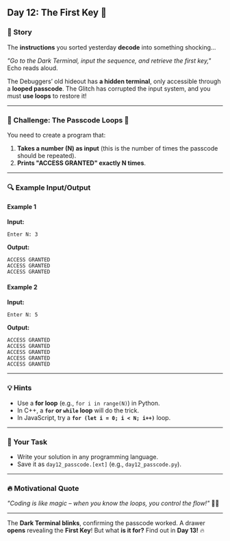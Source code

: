 ## **Day 12: The First Key 🔑**  

### **📜 Story**  
The **instructions** you sorted yesterday **decode** into something shocking...  

*"Go to the Dark Terminal, input the sequence, and retrieve the first key,"* Echo reads aloud.  

The Debuggers’ old hideout has **a hidden terminal**, only accessible through a **looped passcode**. The Glitch has corrupted the input system, and you must **use loops** to restore it!  

---

### **🎯 Challenge: The Passcode Loops 🔁**  
You need to create a program that:  
1. **Takes a number (N) as input** (this is the number of times the passcode should be repeated).  
2. **Prints "ACCESS GRANTED" exactly N times**.  

---

### **🔍 Example Input/Output**  

#### **Example 1**  
**Input:**  
```
Enter N: 3
```  
**Output:**  
```
ACCESS GRANTED
ACCESS GRANTED
ACCESS GRANTED
```  

#### **Example 2**  
**Input:**  
```
Enter N: 5
```  
**Output:**  
```
ACCESS GRANTED
ACCESS GRANTED
ACCESS GRANTED
ACCESS GRANTED
ACCESS GRANTED
```  

---

### **💡 Hints**  
- Use a **for loop** (e.g., `for i in range(N)`) in Python.  
- In C++, a **`for` or `while` loop** will do the trick.  
- In JavaScript, try a **`for (let i = 0; i < N; i++)`** loop.  

---

### **📝 Your Task**  
- Write your solution in any programming language.  
- Save it as `day12_passcode.[ext]` (e.g., `day12_passcode.py`).  

---

### **🔥 Motivational Quote**  
*"Coding is like magic – when you know the loops, you control the flow!"* 🧙✨  

---

The **Dark Terminal blinks**, confirming the passcode worked. A drawer **opens** revealing the **First Key**! But what **is it for?** Find out in **Day 13!** 🔥